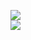 [![](https://img.shields.io/badge/Made%20With-Github%20Spray-lightgrey.svg?style=for-the-badge&logo=github)](https://github.com/Annihil/github-spray#2203)  
[![](https://i.imgur.com/2DrTn0Z.gif)](https://github.com/Annihil/github-spray)